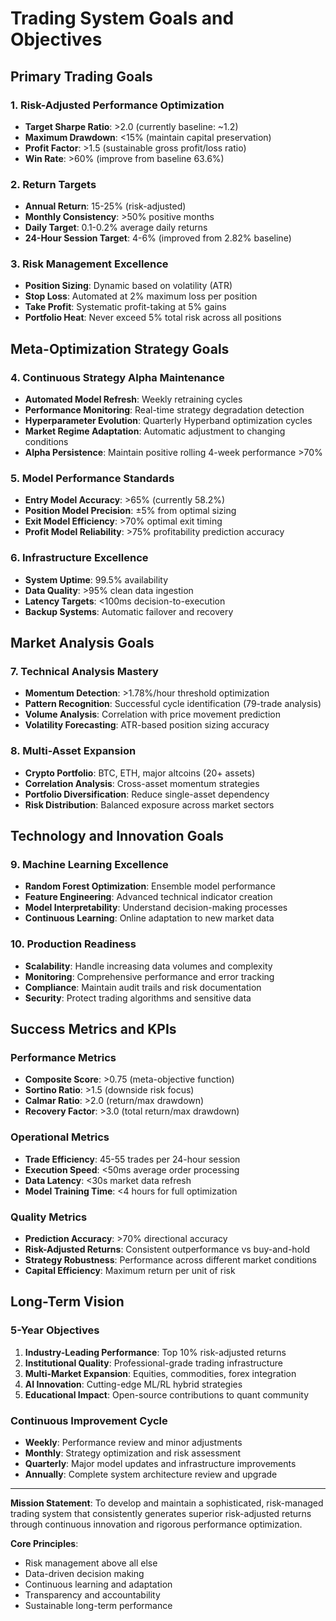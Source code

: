 # Trading System Goals and Objectives

## Primary Trading Goals

### 1. Risk-Adjusted Performance Optimization
- **Target Sharpe Ratio**: >2.0 (currently baseline: ~1.2)
- **Maximum Drawdown**: <15% (maintain capital preservation)
- **Profit Factor**: >1.5 (sustainable gross profit/loss ratio)
- **Win Rate**: >60% (improve from baseline 63.6%)

### 2. Return Targets
- **Annual Return**: 15-25% (risk-adjusted)
- **Monthly Consistency**: >50% positive months
- **Daily Target**: 0.1-0.2% average daily returns
- **24-Hour Session Target**: 4-6% (improved from 2.82% baseline)

### 3. Risk Management Excellence
- **Position Sizing**: Dynamic based on volatility (ATR)
- **Stop Loss**: Automated at 2% maximum loss per position
- **Take Profit**: Systematic profit-taking at 5% gains
- **Portfolio Heat**: Never exceed 5% total risk across all positions

## Meta-Optimization Strategy Goals

### 4. Continuous Strategy Alpha Maintenance
- **Automated Model Refresh**: Weekly retraining cycles
- **Performance Monitoring**: Real-time strategy degradation detection
- **Hyperparameter Evolution**: Quarterly Hyperband optimization cycles
- **Market Regime Adaptation**: Automatic adjustment to changing conditions
- **Alpha Persistence**: Maintain positive rolling 4-week performance >70%

### 5. Model Performance Standards
- **Entry Model Accuracy**: >65% (currently 58.2%)
- **Position Model Precision**: ±5% from optimal sizing
- **Exit Model Efficiency**: >70% optimal exit timing
- **Profit Model Reliability**: >75% profitability prediction accuracy

### 6. Infrastructure Excellence
- **System Uptime**: 99.5% availability
- **Data Quality**: >95% clean data ingestion
- **Latency Targets**: <100ms decision-to-execution
- **Backup Systems**: Automatic failover and recovery

## Market Analysis Goals

### 7. Technical Analysis Mastery
- **Momentum Detection**: >1.78%/hour threshold optimization
- **Pattern Recognition**: Successful cycle identification (79-trade analysis)
- **Volume Analysis**: Correlation with price movement prediction
- **Volatility Forecasting**: ATR-based position sizing accuracy

### 8. Multi-Asset Expansion
- **Crypto Portfolio**: BTC, ETH, major altcoins (20+ assets)
- **Correlation Analysis**: Cross-asset momentum strategies
- **Portfolio Diversification**: Reduce single-asset dependency
- **Risk Distribution**: Balanced exposure across market sectors

## Technology and Innovation Goals

### 9. Machine Learning Excellence
- **Random Forest Optimization**: Ensemble model performance
- **Feature Engineering**: Advanced technical indicator creation
- **Model Interpretability**: Understand decision-making processes
- **Continuous Learning**: Online adaptation to new market data

### 10. Production Readiness
- **Scalability**: Handle increasing data volumes and complexity
- **Monitoring**: Comprehensive performance and error tracking
- **Compliance**: Maintain audit trails and risk documentation
- **Security**: Protect trading algorithms and sensitive data

## Success Metrics and KPIs

### Performance Metrics
- **Composite Score**: >0.75 (meta-objective function)
- **Sortino Ratio**: >1.5 (downside risk focus)
- **Calmar Ratio**: >2.0 (return/max drawdown)
- **Recovery Factor**: >3.0 (total return/max drawdown)

### Operational Metrics
- **Trade Efficiency**: 45-55 trades per 24-hour session
- **Execution Speed**: <50ms average order processing
- **Data Latency**: <30s market data refresh
- **Model Training Time**: <4 hours for full optimization

### Quality Metrics
- **Prediction Accuracy**: >70% directional accuracy
- **Risk-Adjusted Returns**: Consistent outperformance vs buy-and-hold
- **Strategy Robustness**: Performance across different market conditions
- **Capital Efficiency**: Maximum return per unit of risk

## Long-Term Vision

### 5-Year Objectives
1. **Industry-Leading Performance**: Top 10% risk-adjusted returns
2. **Institutional Quality**: Professional-grade trading infrastructure
3. **Multi-Market Expansion**: Equities, commodities, forex integration
4. **AI Innovation**: Cutting-edge ML/RL hybrid strategies
5. **Educational Impact**: Open-source contributions to quant community

### Continuous Improvement Cycle
- **Weekly**: Performance review and minor adjustments
- **Monthly**: Strategy optimization and risk assessment
- **Quarterly**: Major model updates and infrastructure improvements
- **Annually**: Complete system architecture review and upgrade

---

**Mission Statement**: To develop and maintain a sophisticated, risk-managed trading system that consistently generates superior risk-adjusted returns through continuous innovation and rigorous performance optimization.

**Core Principles**: 
- Risk management above all else
- Data-driven decision making
- Continuous learning and adaptation
- Transparency and accountability
- Sustainable long-term performance